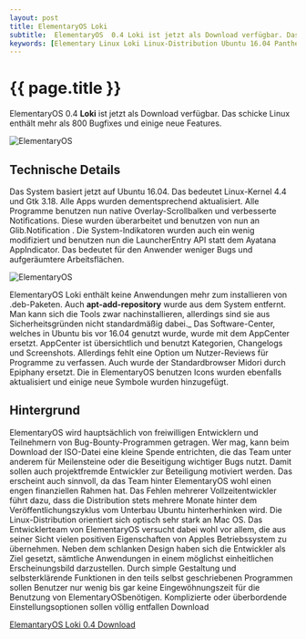 ```yaml
---
layout: post
title: ElementaryOS Loki
subtitle:  ElementaryOS  0.4 Loki ist jetzt als Download verfügbar. Das schicke Linux enthält mehr als 800 Bugfixes und einige neue Features.
keywords: [Elementary Linux Loki Linux-Distribution Ubuntu 16.04 Pantheon-Desktop Overlay-Scrollbalken LauncherEntry UEFI Installationserfahrungen AppCenter Epiphany elementary-tweaks]
---
```

# {{ page.title }}

ElementaryOS 0.4 **Loki** ist jetzt als Download verfügbar. Das schicke Linux enthält mehr als 800 Bugfixes und einige neue Features.

![ElementaryOS](https://www.elastic2ls.com/wp-content/uploads/2016/07/elementaryos_loki_02-300x226.png)

## Technische Details

Das System basiert jetzt auf Ubuntu 16.04\. Das bedeutet Linux-Kernel 4.4 und Gtk 3.18\. Alle Apps wurden dementsprechend aktualisiert. Alle Programme benutzen nun native Overlay-Scrollbalken und verbesserte Notifications. Diese wurden überarbeitet und benutzen von nun an Glib.Notification . Die System-Indikatoren wurden auch ein wenig modifiziert und benutzen nun die LauncherEntry API statt dem Ayatana AppIndicator. Das bedeutet für den Anwender weniger Bugs und aufgeräumtere Arbeitsflächen.

![ElementaryOS](https://www.elastic2ls.com/wp-content/uploads/2016/07/elementaryos_loki_01-300x225.png)


ElementaryOS Loki enthält keine Anwendungen mehr zum installieren von .deb-Paketen. Auch **apt-add-repository** wurde aus dem System entfernt. Man kann sich die Tools zwar nachinstallieren, allerdings sind sie aus Sicherheitsgründen nicht standardmäßig dabei._ Das Software-Center, welches in Ubuntu bis vor 16.04 genutzt wurde, wurde mit dem AppCenter ersetzt. AppCenter ist übersichtlich und benutzt Kategorien, Changelogs und Screenshots. Allerdings fehlt eine Option um Nutzer-Reviews für Programme zu verfassen. Auch wurde der Standardbrowser Midori durch Epiphany ersetzt. Die in ElementaryOS benutzen Icons wurden ebenfalls aktualisiert und einige neue Symbole wurden hinzugefügt.

## Hintergrund

ElementaryOS wird hauptsächlich von freiwilligen Entwicklern und Teilnehmern von Bug-Bounty-Programmen getragen. Wer mag, kann beim Download der ISO-Datei eine kleine Spende entrichten, die das Team unter anderem für Meilensteine oder die Beseitigung wichtiger Bugs nutzt. Damit sollen auch projektfremde Entwickler zur Beteiligung motiviert werden. Das erscheint auch sinnvoll, da das Team hinter ElementaryOS wohl einen engen finanziellen Rahmen hat. Das Fehlen mehrerer Vollzeitentwickler führt dazu, dass die Distribution stets mehrere Monate hinter dem Veröffentlichungszyklus vom Unterbau Ubuntu hinterherhinken wird. Die Linux-Distribution orientiert sich optisch sehr stark an Mac OS. Das Entwicklerteam von ElementaryOS versucht dabei wohl vor allem, die aus seiner Sicht vielen positiven Eigenschaften von Apples Betriebssystem zu übernehmen. Neben dem schlanken Design haben sich die Entwickler als Ziel gesetzt, sämtliche Anwendungen in einem möglichst einheitlichen Erscheinungsbild darzustellen. Durch simple Gestaltung und selbsterklärende Funktionen in den teils selbst geschriebenen Programmen sollen Benutzer nur wenig bis gar keine Eingewöhnungszeit für die Benutzung von ElementaryOSbenötigen. Komplizierte oder überbordende Einstellungsoptionen sollen völlig entfallen Download

[ElemantaryOS Loki 0.4 Download](httpss://elementary.io/de/)
